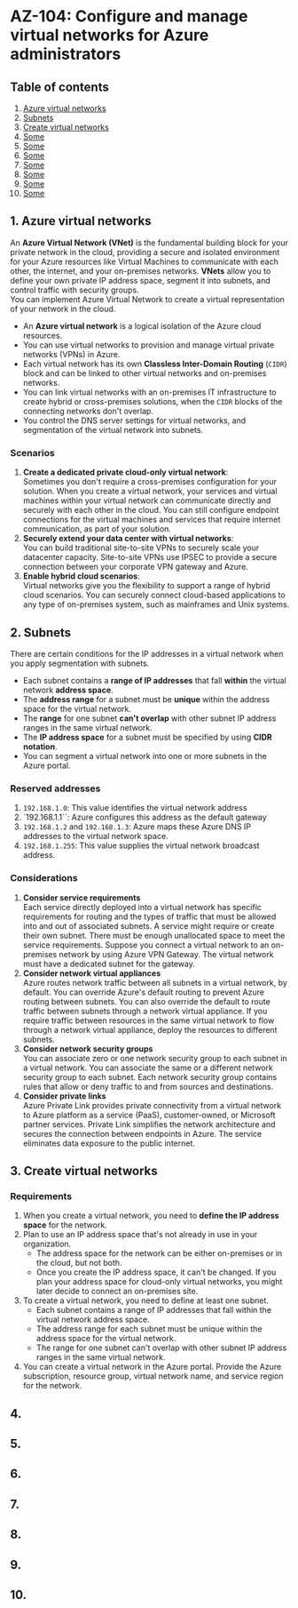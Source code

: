 # AZ-104: Configure and manage virtual networks for Azure administrators

## Table of contents
1. [Azure virtual networks](#question1)
2. [Subnets](#question2)
3. [Create virtual networks](#question3)
4. [Some](#question4)
5. [Some](#question5)
6. [Some](#question6)
7. [Some](#question7)
8. [Some](#question8)
9. [Some](#question9)
10. [Some](#question10)

## 1. Azure virtual networks <a name="question1"></a>

An **Azure Virtual Network (VNet)** is the fundamental building block for your private network in the cloud, providing a secure and isolated environment for your Azure resources like Virtual Machines to communicate with each other, the internet, and your on-premises networks. **VNets** allow you to define your own private IP address space, segment it into subnets, and control traffic with security groups.  
You can implement Azure Virtual Network to create a virtual representation of your network in the cloud.  

- An **Azure virtual network** is a logical isolation of the Azure cloud resources.
- You can use virtual networks to provision and manage virtual private networks (VPNs) in Azure.
- Each virtual network has its own **Classless Inter-Domain Routing** (`CIDR`) block and can be linked to other virtual networks and on-premises networks.
- You can link virtual networks with an on-premises IT infrastructure to create hybrid or cross-premises solutions, when the `CIDR` blocks of the connecting networks don't overlap.
- You control the DNS server settings for virtual networks, and segmentation of the virtual network into subnets.

### Scenarios

1. **Create a dedicated private cloud-only virtual network**:  
    Sometimes you don't require a cross-premises configuration for your solution. When you create a virtual network, your services and virtual machines within your virtual network can communicate directly and securely with each other in the cloud. You can still configure endpoint connections for the virtual machines and services that require internet communication, as part of your solution.  
2. **Securely extend your data center with virtual networks**:  
    You can build traditional site-to-site VPNs to securely scale your datacenter capacity. Site-to-site VPNs use IPSEC to provide a secure connection between your corporate VPN gateway and Azure.  
3. **Enable hybrid cloud scenarios**:  
    Virtual networks give you the flexibility to support a range of hybrid cloud scenarios. You can securely connect cloud-based applications to any type of on-premises system, such as mainframes and Unix systems.  

## 2. Subnets <a name="question2"></a>

There are certain conditions for the IP addresses in a virtual network when you apply segmentation with subnets.

- Each subnet contains a **range of IP addresses** that fall **within** the virtual network **address space**.
- The **address range** for a subnet must be **unique** within the address space for the virtual network.
- The **range** for one subnet **can't overlap** with other subnet IP address ranges in the same virtual network.
- The **IP address space** for a subnet must be specified by using **CIDR notation**.
- You can segment a virtual network into one or more subnets in the Azure portal.

### Reserved addresses

1. `192.168.1.0`: This value identifies the virtual network address
2. `192.168.1.1``: Azure configures this address as the default gateway
3. `192.168.1.2` and `192.168.1.3`: Azure maps these Azure DNS IP addresses to the virtual network space.
4. `192.168.1.255`: This value supplies the virtual network broadcast address.

### Considerations

1. **Consider service requirements**  
    Each service directly deployed into a virtual network has specific requirements for routing and the types of traffic that must be allowed into and out of associated subnets. A service might require or create their own subnet. There must be enough unallocated space to meet the service requirements. Suppose you connect a virtual network to an on-premises network by using Azure VPN Gateway. The virtual network must have a dedicated subnet for the gateway.  
2. **Consider network virtual appliances**  
    Azure routes network traffic between all subnets in a virtual network, by default. You can override Azure's default routing to prevent Azure routing between subnets. You can also override the default to route traffic between subnets through a network virtual appliance. If you require traffic between resources in the same virtual network to flow through a network virtual appliance, deploy the resources to different subnets.  
3. **Consider network security groups**  
    You can associate zero or one network security group to each subnet in a virtual network. You can associate the same or a different network security group to each subnet. Each network security group contains rules that allow or deny traffic to and from sources and destinations.  
4. **Consider private links**  
    Azure Private Link provides private connectivity from a virtual network to Azure platform as a service (PaaS), customer-owned, or Microsoft partner services. Private Link simplifies the network architecture and secures the connection between endpoints in Azure. The service eliminates data exposure to the public internet.  

## 3. Create virtual networks <a name="question3"></a>

### Requirements

1. When you create a virtual network, you need to **define the IP address space** for the network.
2. Plan to use an IP address space that's not already in use in your organization.
    - The address space for the network can be either on-premises or in the cloud, but not both.
    - Once you create the IP address space, it can't be changed. If you plan your address space for cloud-only virtual networks, you might later decide to connect an on-premises site.
3. To create a virtual network, you need to define at least one subnet.
    - Each subnet contains a range of IP addresses that fall within the virtual network address space.
    - The address range for each subnet must be unique within the address space for the virtual network.
    - The range for one subnet can't overlap with other subnet IP address ranges in the same virtual network.
3. You can create a virtual network in the Azure portal. Provide the Azure subscription, resource group, virtual network name, and service region for the network.

## 4.  <a name="question4"></a>

## 5.  <a name="question5"></a>

## 6.  <a name="question6"></a>

## 7.  <a name="question7"></a>

## 8.  <a name="question8"></a>

## 9.  <a name="question9"></a>

## 10.  <a name="question10"></a>